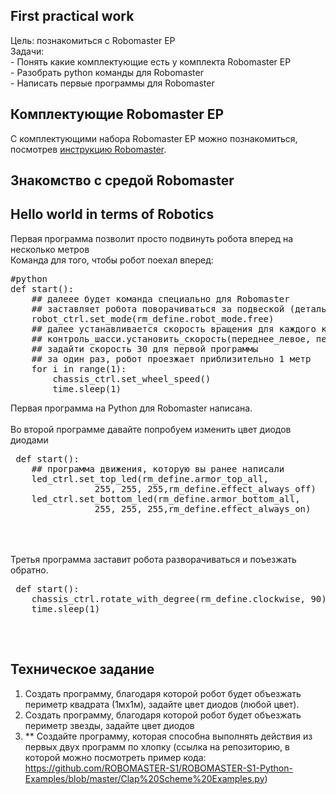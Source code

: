## First practical work
Цель: познакомиться с Robomaster EP <br>
Задачи: <br>
    - Понять какие комплектующие есть у комплекта Robomaster EP <br>
    - Разобрать python команды для Robomaster <br>
    - Написать первые программы для Robomaster <br>


## Комплектующие Robomaster EP
С комплектующими набора Robomaster EP можно познакомиться, посмотрев <a href='https://dl.djicdn.com/downloads/robomaster-s1/20191030/RoboMaster_S1_Quick_Start_Guide_v1.4_EN.pdf'>инструкцию Robomaster</a>. 

## Знакомство с средой Robomaster


## Hello world in terms of Robotics
Первая программа позволит просто подвинуть робота вперед на несколько метров<br>
Команда для того, чтобы робот поехал вперед: <br>
<pre>
#python
def start():
    ## далеее будет команда специально для Robomaster
    ## заставляет робота поворачиваться за подвеской (деталь: Gimbal)
    robot_ctrl.set_mode(rm_define.robot_mode.free)
    ## далее устанавливается скорость вращения для каждого колеса
    ## контроль_шасси.установить_скорость(переднее_левое, переднее_правое, заднее_левое, заднее_правое)
    ## задайти скорость 30 для первой программы
    ## за один раз, робот проезжает приблизительно 1 метр
    for i in range(1):
        chassis_ctrl.set_wheel_speed()
        time.sleep(1)
</pre>
Первая программа на Python для Robomaster написана.
<br>
 <br>
 Во второй программе давайте попробуем изменить цвет диодов диодами<br>
 <pre>
 def start():
    ## программа движения, которую вы ранее написали
    led_ctrl.set_top_led(rm_define.armor_top_all,
                255, 255, 255,rm_define.effect_always_off)
    led_ctrl.set_bottom_led(rm_define.armor_bottom_all,
                255, 255, 255,rm_define.effect_always_on)
 </pre><br>
 <br>
 Третья программа заставит робота разворачиваться и поъезжать обратно.
 <pre>
 def start():
    chassis_ctrl.rotate_with_degree(rm_define.clockwise, 90)
    time.sleep(1)
 </pre>
<br>

## Техническое задание 
1) Создать программу, благодаря которой робот будет объезжать периметр квадрата (1мx1м), задайте цвет диодов (любой цвет).
2) Создать программу, благодаря которой робот будет объезжать периметр звезды, задайте цвет диодов
3) ** Создайте программу, которая способна выполнять действия из первых двух программ по хлопку (ссылка на репозиторию, в которой можно посмотреть пример кода: https://github.com/ROBOMASTER-S1/ROBOMASTER-S1-Python-Examples/blob/master/Clap%20Scheme%20Examples.py) 